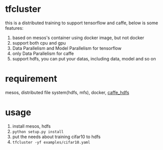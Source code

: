 # tfcluster

this is a distributed training to support tensorflow and caffe, below is some features:
1. based on mesos's container using docker image, but not docker
2. support both cpu and gpu 
3. Data Parallelism and Model Parallelism for tensorflow
4. only Data Parallelism for caffe
5. support hdfs, you can put your datas, including data, model and so on

# requirement
mesos, distributed file system(hdfs, mfs), docker,  [caffe_hdfs](https://github.com/qingzew/caffe_hdfs)

# usage
1. install mesos, hdfs
2. ```python setup.py install```
3. put the needs about training cifar10 to hdfs
4. ```tfcluster -yf examples/cifar10.yaml```
